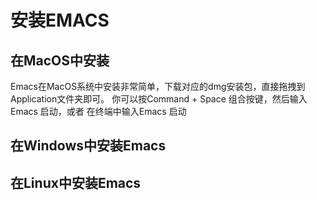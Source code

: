 # 安装EMACS

## 在MacOS中安装

Emacs在MacOS系统中安装非常简单，下载对应的dmg安装包，直接拖拽到Application文件夹即可。
你可以按Command + Space 组合按键，然后输入Emacs 启动，或者 在终端中输入Emacs 启动


## 在Windows中安装Emacs

## 在Linux中安装Emacs